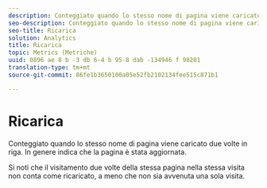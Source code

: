 ```yaml
---
description: Conteggiato quando lo stesso nome di pagina viene caricato due volte in riga. In genere indica che la pagina è stata aggiornata.
seo-description: Conteggiato quando lo stesso nome di pagina viene caricato due volte in riga. In genere indica che la pagina è stata aggiornata.
seo-title: Ricarica
solution: Analytics
title: Ricarica
topic: Metrics (Metriche)
uuid: 0896 ae 8 b -3 db 6-4 b 95-8 dab -134946 f 98201
translation-type: tm+mt
source-git-commit: 86fe1b3650100a05e52fb2102134fee515c871b1

---
```



# Ricarica

Conteggiato quando lo stesso nome di pagina viene caricato due volte in riga. In genere indica che la pagina è stata aggiornata.

Si noti che il visitamento due volte della stessa pagina nella stessa visita non conta come ricaricato, a meno che non sia avvenuta una sola visita.
